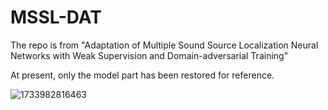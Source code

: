 # MSSL-DAT
The repo is from "Adaptation of Multiple Sound Source Localization Neural Networks with Weak Supervision and Domain-adversarial Training"

At present, only the model part has been restored for reference.

![1733982816463](https://github.com/user-attachments/assets/d14ad743-c817-4671-99b1-b611bcb6ad03)
